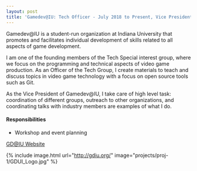 ```yaml
---
layout: post
title: 'Gamedev@IU: Tech Officer - July 2018 to Present, Vice President - May 2019 to Present'
---
```


Gamedev@IU is a student-run organization at Indiana University that promotes and facilitates individual development of skills related to all aspects of game development.

I am one of the founding members of the Tech Special interest group, where we focus on the programming and technical aspects of video game production. As an Officer of the Tech Group, I create materials to teach and discuss topics in video game technology with a focus on open source tools such as Git.

As the Vice President of Gamedev@IU, I take care of high level task: coordination of different groups, outreach to other organizations, and coordinating talks with industry members are examples of what I do.

#### Responsibilities
* Workshop and event planning


[GD@IU Website](http://gdiu.org/)

{% include image.html url="http://gdiu.org/" image="projects/proj-1/GDUI_Logo.jpg" %}
